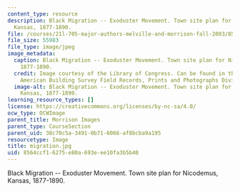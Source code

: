 ```yaml
---
content_type: resource
description: Black Migration -- Exoduster Movement. Town site plan for Nicodemus,
  Kansas, 1877-1890.
file: /courses/21l-705-major-authors-melville-and-morrison-fall-2003/8564ccf16275e80a693eee10fa3b5b40_migration.jpg
file_size: 55983
file_type: image/jpeg
image_metadata:
  caption: Black Migration -- Exoduster Movement. Town site plan for Nicodemus, Kansas,
    1877-1890.
  credit: Image courtesy of the Library of Congress. Can be found in the Historic
    American Building Survey Field Records, Prints and Photographs Division (109).
  image-alt: Black Migration -- Exoduster Movement. Town site plan for Nicodemus,
    Kansas, 1877-1890.
learning_resource_types: []
license: https://creativecommons.org/licenses/by-nc-sa/4.0/
ocw_type: OCWImage
parent_title: Morrison Images
parent_type: CourseSection
parent_uid: 38c70c5a-3491-0b71-6066-af8bcba9a195
resourcetype: Image
title: migration.jpg
uid: 8564ccf1-6275-e80a-693e-ee10fa3b5b40
---
```

Black Migration -- Exoduster Movement. Town site plan for Nicodemus, Kansas, 1877-1890.